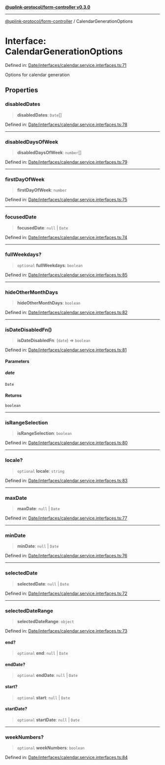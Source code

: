 [**@uplink-protocol/form-controller v0.3.0**](../README.md)

***

[@uplink-protocol/form-controller](../globals.md) / CalendarGenerationOptions

# Interface: CalendarGenerationOptions

Defined in: [Date/interfaces/calendar.service.interfaces.ts:71](https://github.com/jmkcoder/uplink-protocol-calendar/blob/c7c94af75a3a7e438811c9ee3008f982792d2fb8/src/Date/interfaces/calendar.service.interfaces.ts#L71)

Options for calendar generation

## Properties

### disabledDates

> **disabledDates**: `Date`[]

Defined in: [Date/interfaces/calendar.service.interfaces.ts:78](https://github.com/jmkcoder/uplink-protocol-calendar/blob/c7c94af75a3a7e438811c9ee3008f982792d2fb8/src/Date/interfaces/calendar.service.interfaces.ts#L78)

***

### disabledDaysOfWeek

> **disabledDaysOfWeek**: `number`[]

Defined in: [Date/interfaces/calendar.service.interfaces.ts:79](https://github.com/jmkcoder/uplink-protocol-calendar/blob/c7c94af75a3a7e438811c9ee3008f982792d2fb8/src/Date/interfaces/calendar.service.interfaces.ts#L79)

***

### firstDayOfWeek

> **firstDayOfWeek**: `number`

Defined in: [Date/interfaces/calendar.service.interfaces.ts:75](https://github.com/jmkcoder/uplink-protocol-calendar/blob/c7c94af75a3a7e438811c9ee3008f982792d2fb8/src/Date/interfaces/calendar.service.interfaces.ts#L75)

***

### focusedDate

> **focusedDate**: `null` \| `Date`

Defined in: [Date/interfaces/calendar.service.interfaces.ts:74](https://github.com/jmkcoder/uplink-protocol-calendar/blob/c7c94af75a3a7e438811c9ee3008f982792d2fb8/src/Date/interfaces/calendar.service.interfaces.ts#L74)

***

### fullWeekdays?

> `optional` **fullWeekdays**: `boolean`

Defined in: [Date/interfaces/calendar.service.interfaces.ts:85](https://github.com/jmkcoder/uplink-protocol-calendar/blob/c7c94af75a3a7e438811c9ee3008f982792d2fb8/src/Date/interfaces/calendar.service.interfaces.ts#L85)

***

### hideOtherMonthDays

> **hideOtherMonthDays**: `boolean`

Defined in: [Date/interfaces/calendar.service.interfaces.ts:82](https://github.com/jmkcoder/uplink-protocol-calendar/blob/c7c94af75a3a7e438811c9ee3008f982792d2fb8/src/Date/interfaces/calendar.service.interfaces.ts#L82)

***

### isDateDisabledFn()

> **isDateDisabledFn**: (`date`) => `boolean`

Defined in: [Date/interfaces/calendar.service.interfaces.ts:81](https://github.com/jmkcoder/uplink-protocol-calendar/blob/c7c94af75a3a7e438811c9ee3008f982792d2fb8/src/Date/interfaces/calendar.service.interfaces.ts#L81)

#### Parameters

##### date

`Date`

#### Returns

`boolean`

***

### isRangeSelection

> **isRangeSelection**: `boolean`

Defined in: [Date/interfaces/calendar.service.interfaces.ts:80](https://github.com/jmkcoder/uplink-protocol-calendar/blob/c7c94af75a3a7e438811c9ee3008f982792d2fb8/src/Date/interfaces/calendar.service.interfaces.ts#L80)

***

### locale?

> `optional` **locale**: `string`

Defined in: [Date/interfaces/calendar.service.interfaces.ts:83](https://github.com/jmkcoder/uplink-protocol-calendar/blob/c7c94af75a3a7e438811c9ee3008f982792d2fb8/src/Date/interfaces/calendar.service.interfaces.ts#L83)

***

### maxDate

> **maxDate**: `null` \| `Date`

Defined in: [Date/interfaces/calendar.service.interfaces.ts:77](https://github.com/jmkcoder/uplink-protocol-calendar/blob/c7c94af75a3a7e438811c9ee3008f982792d2fb8/src/Date/interfaces/calendar.service.interfaces.ts#L77)

***

### minDate

> **minDate**: `null` \| `Date`

Defined in: [Date/interfaces/calendar.service.interfaces.ts:76](https://github.com/jmkcoder/uplink-protocol-calendar/blob/c7c94af75a3a7e438811c9ee3008f982792d2fb8/src/Date/interfaces/calendar.service.interfaces.ts#L76)

***

### selectedDate

> **selectedDate**: `null` \| `Date`

Defined in: [Date/interfaces/calendar.service.interfaces.ts:72](https://github.com/jmkcoder/uplink-protocol-calendar/blob/c7c94af75a3a7e438811c9ee3008f982792d2fb8/src/Date/interfaces/calendar.service.interfaces.ts#L72)

***

### selectedDateRange

> **selectedDateRange**: `object`

Defined in: [Date/interfaces/calendar.service.interfaces.ts:73](https://github.com/jmkcoder/uplink-protocol-calendar/blob/c7c94af75a3a7e438811c9ee3008f982792d2fb8/src/Date/interfaces/calendar.service.interfaces.ts#L73)

#### end?

> `optional` **end**: `null` \| `Date`

#### endDate?

> `optional` **endDate**: `null` \| `Date`

#### start?

> `optional` **start**: `null` \| `Date`

#### startDate?

> `optional` **startDate**: `null` \| `Date`

***

### weekNumbers?

> `optional` **weekNumbers**: `boolean`

Defined in: [Date/interfaces/calendar.service.interfaces.ts:84](https://github.com/jmkcoder/uplink-protocol-calendar/blob/c7c94af75a3a7e438811c9ee3008f982792d2fb8/src/Date/interfaces/calendar.service.interfaces.ts#L84)
